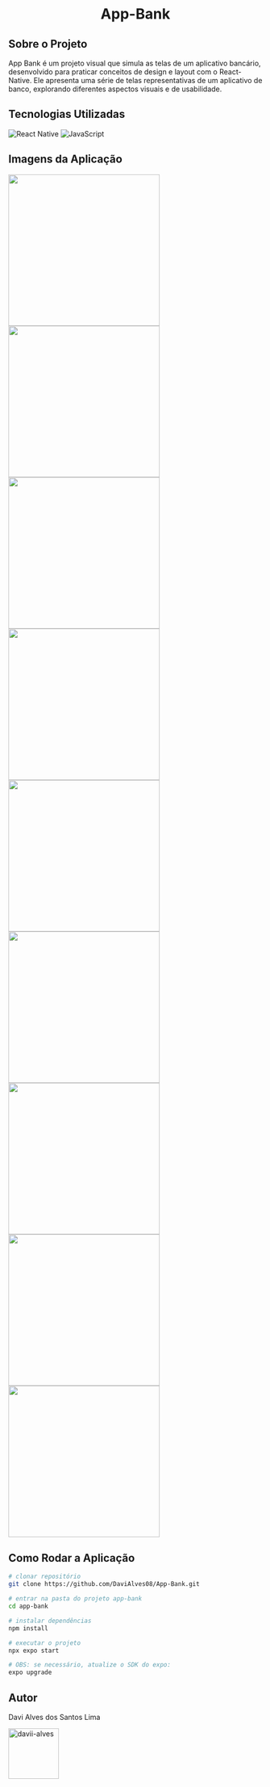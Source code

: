 
<h1 align=center>App-Bank</h1>

<h2>Sobre o Projeto</h2> 
<p>App Bank é um projeto visual que simula as telas de um aplicativo bancário, desenvolvido para praticar conceitos de design e layout com o React-Native. Ele apresenta uma série de telas representativas de um aplicativo de banco, explorando diferentes aspectos visuais e de usabilidade.</p>

<h2>Tecnologias Utilizadas</h2>

![React Native](https://img.shields.io/badge/React_Native-20232A?style=for-the-badge&logo=react&logoColor=61DAFB)
![JavaScript](https://img.shields.io/badge/JavaScript-F7DF1E?style=for-the-badge&logo=javascript&logoColor=black)

<h2>Imagens da Aplicação</h2>
<div>
  <img src="https://github.com/DaviAlves08/assets/blob/main/Image%20Bank%20(6).jpeg" width="300px">
  <img src="https://github.com/DaviAlves08/assets/blob/main/Image%20Bank%20(5).jpeg" width="300px">
  <img src="https://github.com/DaviAlves08/assets/blob/main/Image%20Bank%20(8).jpeg" width="300px">
  <img src="https://github.com/DaviAlves08/assets/blob/main/Image%20Bank%20(4).jpeg" width="300px">
  <img src="https://github.com/DaviAlves08/assets/blob/main/Image%20Bank%20(7).jpeg" width="300px">
  <img src="https://github.com/DaviAlves08/assets/blob/main/Image%20Bank%20(9).jpeg" width="300px">
  <img src="https://github.com/DaviAlves08/assets/blob/main/Image%20Bank%20(2).jpeg" width="300px">
  <img src="https://github.com/DaviAlves08/assets/blob/main/Image%20Bank%20(3).jpeg" width="300px">
  <img src="https://github.com/DaviAlves08/assets/blob/main/Image%20Bank%20(1).jpeg" width="300px">
</div>



<h2>Como Rodar a Aplicação</h2>

```bash
# clonar repositório
git clone https://github.com/DaviAlves08/App-Bank.git

# entrar na pasta do projeto app-bank
cd app-bank

# instalar dependências
npm install

# executar o projeto
npx expo start

# OBS: se necessário, atualize o SDK do expo: 
expo upgrade
```

## Autor 

Davi Alves dos Santos Lima
<p>
<a href="https://linkedin.com/in/davii-alves" target="blank"><img align="center" src="https://user-images.githubusercontent.com/74038190/235294012-0a55e343-37ad-4b0f-924f-c8431d9d2483.gif" alt="davii-alves" height="100" width="100" /></a>
</p>
</div>

